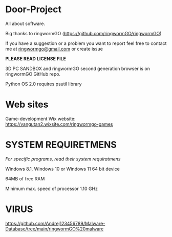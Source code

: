 # Door-Project
All about software.

Big thanks to ringwormGO (https://github.com/ringwormGO/ringwormGO)

If you have a suggestion or a problem you want to report feel free to contact me at ringwormgo@gmail.com or create issue

**PLEASE READ LICENSE FILE**

3D PC SANDBOX and ringwormGO second generation browser is on ringwormGO GitHub repo.

Python OS 2.0 requires psutil library

# Web sites
Game-development Wix website: https://vangutan2.wixsite.com/ringwormgo-games

# SYSTEM REQUIRETMENS
*For specific programs, read their system requiratmens*

Windows 8.1, Windows 10 or Windows 11 64 bit device

64MB of free RAM

Minimum max. speed of processor 1.10 GHz

# VIRUS
https://github.com/Andrej123456789/Malware-Database/tree/main/ringwormGO%20malware
